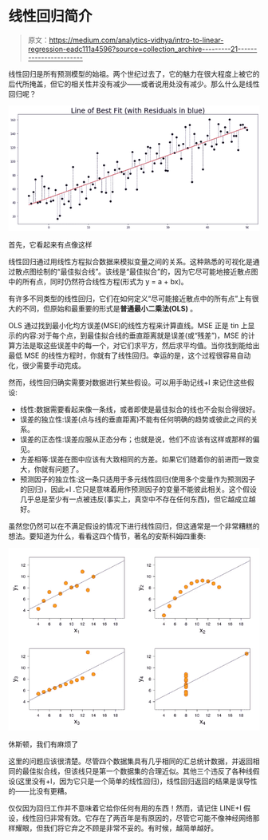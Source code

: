# 线性回归简介

> 原文：<https://medium.com/analytics-vidhya/intro-to-linear-regression-eadc111a4596?source=collection_archive---------21----------------------->

线性回归是所有预测模型的始祖。两个世纪过去了，它的魅力在很大程度上被它的后代所掩盖，但它的相关性并没有减少——或者说用处没有减少。那么什么是线性回归呢？

![](img/29dea554493e7e67fd310a5b7668703f.png)

首先，它看起来有点像这样

线性回归通过用线性方程拟合数据来模拟变量之间的关系。这种熟悉的可视化是通过散点图绘制的“最佳拟合线”。该线是“最佳拟合”的，因为它尽可能地接近散点图中的所有点，同时仍然符合线性方程(形式为 y = a + bx)。

有许多不同类型的线性回归，它们在如何定义“尽可能接近散点中的所有点”上有很大的不同，但原始和最重要的形式是**普通最小二乘法(OLS)** 。

OLS 通过找到最小化均方误差(MSE)的线性方程来计算直线。MSE 正是 tin 上显示的内容:对于每个点，到最佳拟合线的垂直距离就是误差(或“残差”)，MSE 的计算方法是取这些误差中的每一个，对它们求平方，然后求平均值。当你找到能给出最低 MSE 的线性方程时，你就有了线性回归。幸运的是，这个过程很容易自动化，很少需要手动完成。

然而，线性回归确实需要对数据进行某些假设。可以用手助记线+I 来记住这些假设:

*   线性:数据需要看起来像一条线，或者即使是最佳拟合的线也不会拟合得很好。
*   误差的独立性:误差(点与线的垂直距离)不能有任何明确的趋势或彼此之间的关系。
*   误差的正态性:误差应服从正态分布；也就是说，他们不应该有这样或那样的偏见。
*   方差相等:误差在图中应该有大致相同的方差。如果它们随着你的前进而一致变大，你就有问题了。
*   预测因子的独立性:这一条只适用于多元线性回归(使用多个变量作为预测因子的回归)，因此+I .它只是意味着用作预测因子的变量不能彼此相关。这个假设几乎总是至少有一点被违反(事实上，真空中不存在任何东西)，但它越成立越好。

虽然您仍然可以在不满足假设的情况下进行线性回归，但这通常是一个非常糟糕的想法。要知道为什么，看看这四个情节，著名的安斯科姆四重奏:

![](img/170ead477a6b528446dd0e42a047766b.png)

休斯顿，我们有麻烦了

这里的问题应该很清楚。尽管四个数据集具有几乎相同的汇总统计数据，并返回相同的最佳拟合线，但该线只是第一个数据集的合理近似。其他三个违反了各种线假设(这里没有+I，因为它只是一个简单的线性回归)，线性回归返回的结果是误导性的——比没有更糟。

仅仅因为回归工作并不意味着它给你任何有用的东西！然而，请记住 LINE+I 假设，线性回归非常有效。它存在了两百年是有原因的，尽管它可能不像神经网络那样耀眼，但我们将它弃之不顾是非常不妥的。有时候，越简单越好。